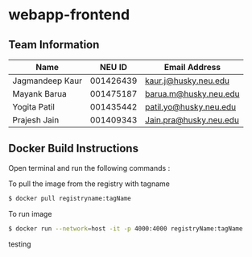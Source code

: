 # webapp-frontend

## Team Information

| Name | NEU ID | Email Address |
| --- | --- | --- |
|Jagmandeep Kaur | 001426439|kaur.j@husky.neu.edu |  | | |
|Mayank Barua| 001475187| barua.m@husky.neu.edu|
|Yogita Patil| 001435442|patil.yo@husky.neu.edu |
|Prajesh Jain| 001409343| Jain.pra@husky.neu.edu|


## Docker Build Instructions

Open terminal and run the following commands :

To pull the image from the registry with tagname

```bash
$ docker pull registryname:tagName
```

To run image 

```bash
$ docker run --network=host -it -p 4000:4000 registryName:tagName
```

testing
